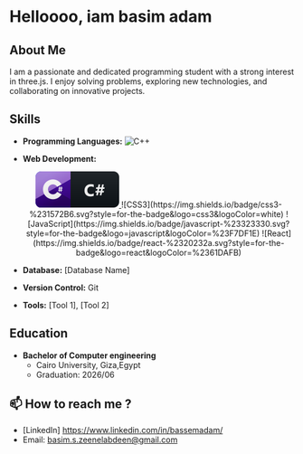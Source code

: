 
# Helloooo, iam basim adam

## About Me

I am a passionate and dedicated programming student with a strong interest in three.js. I enjoy solving problems, exploring new technologies, and collaborating on innovative projects.

## Skills

- **Programming Languages:** 
  ![C++](https://img.shields.io/badge/c++-%2300599C.svg?style=for-the-badge&logo=c%2B%2B&logoColor=white)

- **Web Development:**
  <p align="center">
	  <a href="#">
	    <img src="https://github.com/MikeCodesDotNET/ColoredBadges/blob/master/svg/dev/languages/csharp.svg" alt="example badge" style="vertical-align:top margin:6px 4px">
	  </a>  
	   ![CSS3](https://img.shields.io/badge/css3-%231572B6.svg?style=for-the-badge&logo=css3&logoColor=white)
	   ![JavaScript](https://img.shields.io/badge/javascript-%23323330.svg?style=for-the-badge&logo=javascript&logoColor=%23F7DF1E)
	   ![React](https://img.shields.io/badge/react-%2320232a.svg?style=for-the-badge&logo=react&logoColor=%2361DAFB)
	</p>
  
- **Database:** [Database Name]
- **Version Control:** Git
- **Tools:** [Tool 1], [Tool 2]

## Education

- **Bachelor of Computer engineering**
  - Cairo University, Giza,Egypt
  - Graduation: 2026/06

## 📫 How to reach me ?

- [LinkedIn] https://www.linkedin.com/in/bassemadam/
- Email: basim.s.zeenelabdeen@gmail.com




	
